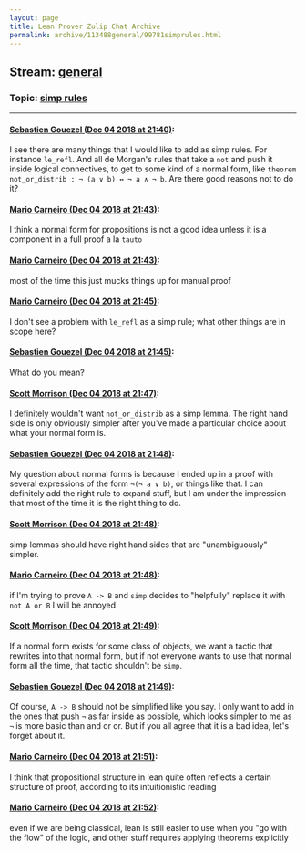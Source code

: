 ```yaml
---
layout: page
title: Lean Prover Zulip Chat Archive 
permalink: archive/113488general/99781simprules.html
---
```


## Stream: [general](index.html)
### Topic: [simp rules](99781simprules.html)

---

#### [Sebastien Gouezel (Dec 04 2018 at 21:40)](https://leanprover.zulipchat.com/#narrow/stream/113488-general/topic/simp%20rules/near/150877417):
I see there are many things that I would like to add as simp rules. For instance `le_refl`. And all de Morgan's rules that take a `not` and push it inside logical connectives, to get to some kind of a normal form, like `theorem not_or_distrib : ¬ (a ∨ b) ↔ ¬ a ∧ ¬ b`. Are there good reasons not to do it?

#### [Mario Carneiro (Dec 04 2018 at 21:43)](https://leanprover.zulipchat.com/#narrow/stream/113488-general/topic/simp%20rules/near/150877616):
I think a normal form for propositions is not a good idea unless it is a component in a full proof a la `tauto`

#### [Mario Carneiro (Dec 04 2018 at 21:43)](https://leanprover.zulipchat.com/#narrow/stream/113488-general/topic/simp%20rules/near/150877625):
most of the time this just mucks things up for manual proof

#### [Mario Carneiro (Dec 04 2018 at 21:45)](https://leanprover.zulipchat.com/#narrow/stream/113488-general/topic/simp%20rules/near/150877720):
I don't see a problem with `le_refl` as a simp rule; what other things are in scope here?

#### [Sebastien Gouezel (Dec 04 2018 at 21:45)](https://leanprover.zulipchat.com/#narrow/stream/113488-general/topic/simp%20rules/near/150877737):
What do you mean?

#### [Scott Morrison (Dec 04 2018 at 21:47)](https://leanprover.zulipchat.com/#narrow/stream/113488-general/topic/simp%20rules/near/150877881):
I definitely wouldn't want `not_or_distrib` as a simp lemma. The right hand side is only obviously simpler after you've made a particular choice about what your normal form is.

#### [Sebastien Gouezel (Dec 04 2018 at 21:48)](https://leanprover.zulipchat.com/#narrow/stream/113488-general/topic/simp%20rules/near/150877902):
My question about normal forms is because I ended up in a proof with several expressions of the form `¬(¬ a ∨ b)`, or things like that. I can definitely add the right rule to expand stuff, but I am under the impression that most of the time it is the right thing to do.

#### [Scott Morrison (Dec 04 2018 at 21:48)](https://leanprover.zulipchat.com/#narrow/stream/113488-general/topic/simp%20rules/near/150877933):
simp lemmas should have right hand sides that are "unambiguously" simpler.

#### [Mario Carneiro (Dec 04 2018 at 21:48)](https://leanprover.zulipchat.com/#narrow/stream/113488-general/topic/simp%20rules/near/150877935):
if I'm trying to prove `A -> B` and `simp` decides to "helpfully" replace it with `not A or B` I will be annoyed

#### [Scott Morrison (Dec 04 2018 at 21:49)](https://leanprover.zulipchat.com/#narrow/stream/113488-general/topic/simp%20rules/near/150877979):
If a normal form exists for some class of objects, we want a tactic that rewrites into that normal form, but if not everyone wants to use that normal form all the time, that tactic shouldn't be `simp`.

#### [Sebastien Gouezel (Dec 04 2018 at 21:49)](https://leanprover.zulipchat.com/#narrow/stream/113488-general/topic/simp%20rules/near/150878008):
Of course, `A -> B` should not be simplified like you say. I only want to add in the ones that push `¬` as far inside as possible, which looks simpler to me as `¬` is more basic than and or or. But if you all agree that it is a bad idea, let's forget about it.

#### [Mario Carneiro (Dec 04 2018 at 21:51)](https://leanprover.zulipchat.com/#narrow/stream/113488-general/topic/simp%20rules/near/150878142):
I think that propositional structure in lean quite often reflects a certain structure of proof, according to its intuitionistic reading

#### [Mario Carneiro (Dec 04 2018 at 21:52)](https://leanprover.zulipchat.com/#narrow/stream/113488-general/topic/simp%20rules/near/150878221):
even if we are being classical, lean is still easier to use when you "go with the flow" of the logic, and other stuff requires applying theorems explicitly

